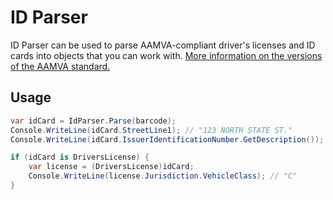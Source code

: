 # ID Parser

ID Parser can be used to parse AAMVA-compliant driver's licenses and ID cards into objects that you can work with.  [More information on the versions of the AAMVA standard.](http://www.aamva.org/DL-ID-Card-Design-Standard/)

## Usage

```cs
var idCard = IdParser.Parse(barcode);
Console.WriteLine(idCard.StreetLine1); // "123 NORTH STATE ST."
Console.WriteLine(idCard.IssuerIdentificationNumber.GetDescription()); // "New York"

if (idCard is DriversLicense) {
    var license = (DriversLicense)idCard;
    Console.WriteLine(license.Jurisdiction.VehicleClass); // "C"
}
```